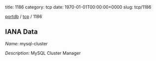 title: 1186
category: tcp
date: 1970-01-01T00:00:00+0000
slug: tcp/1186

[portdb](/) / [tcp](/category/tcp.html) / 1186


## IANA Data

_Name:_ mysql-cluster

_Description:_ MySQL Cluster Manager

